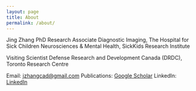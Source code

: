 ```yaml
---
layout: page
title: About
permalink: /about/
---
```

Jing Zhang PhD
Research Associate
Diagnostic Imaging, The Hospital for Sick Children
Neurosciences & Mental Health, SickKids Research Institute

Visiting Scientist
Defense Research and Development Canada (DRDC), Toronto Research Centre

Email: [jzhangcad@gmail.com](jzhangcad@gmail.com)
Publications: [Google Scholar](https://scholar.google.ca/citations?user=Gd_BDh4AAAAJ&hl=en)
LinkedIn: [LinkedIn](https://ca.linkedin.com/in/jing-zhang-969226a0)